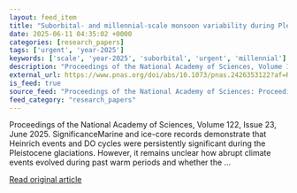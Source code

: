 ```yaml
---
layout: feed_item
title: "Suborbital- and millennial-scale monsoon variability during Pleistocene interglacials"
date: 2025-06-11 04:35:02 +0000
categories: [research_papers]
tags: ['urgent', 'year-2025']
keywords: ['scale', 'year-2025', 'suborbital', 'urgent', 'millennial']
description: "Proceedings of the National Academy of Sciences, Volume 122, Issue 23, June 2025"
external_url: https://www.pnas.org/doi/abs/10.1073/pnas.2426353122?af=R
is_feed: true
source_feed: "Proceedings of the National Academy of Sciences: Proceedings of the National Academy of Sciences: Table of Contents"
feed_category: "research_papers"
---
```


Proceedings of the National Academy of Sciences, Volume 122, Issue 23, June 2025. SignificanceMarine and ice-core records demonstrate that Heinrich events and DO cycles were persistently significant during the Pleistocene glaciations. However, it remains unclear how abrupt climate events evolved during past warm periods and whether the ...

[Read original article](https://www.pnas.org/doi/abs/10.1073/pnas.2426353122?af=R)
